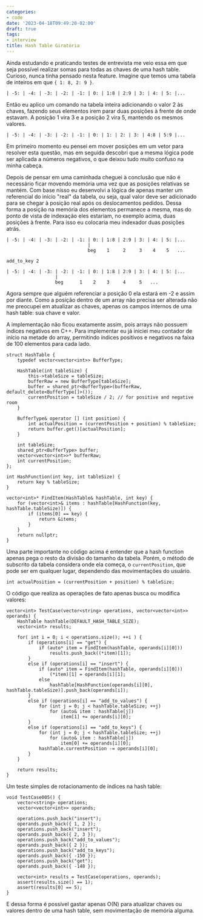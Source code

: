```yaml
---
categories:
- code
date: '2023-04-18T09:49:20-02:00'
draft: true
tags:
- interview
title: Hash Table Giratória
---
```


Ainda estudando e praticando testes de entrevista me veio essa em que seja possível realizar somas para todas as chaves de uma hash table. Curioso, nunca tinha pensado nesta feature. Imagine que temos uma tabela de inteiros em que `{ 1: 8, 2: 9 }`.

```
| -5: | -4: | -3: | -2: | -1: | 0: | 1:8 | 2:9 | 3: | 4: | 5: |...
```

Então eu aplico um comando na tabela inteira adicionando o valor 2 às chaves, fazendo seus elementos irem parar duas posições à frente de onde estavam. A posição 1 vira 3 e a posição 2 vira 5, mantendo os mesmos valores.

```
| -5: | -4: | -3: | -2: | -1: | 0: | 1: | 2: | 3: | 4:8 | 5:9 |...
```

Em primeiro momento eu pensei em mover posições em um vetor para resolver esta questão, mas em seguida descobri que a mesma lógica pode ser aplicada a números negativos, o que deixou tudo muito confuso na minha cabeça.

Depois de pensar em uma caminhada cheguei à conclusão que não é necessário ficar movendo memória uma vez que as posições relativas se mantém. Com base nisso eu desenvolvi a lógica de apenas manter um referencial do início "real" da tabela, ou seja, qual valor deve ser adicionado para se chegar à posição real após os deslocamentos pedidos. Dessa forma a posição na memória dos elementos permanece a mesma, mas do ponto de vista de indexação eles estariam, no exemplo acima, duas posições à frente. Para isso eu colocaria meu indexador duas posições atrás.

```
| -5: | -4: | -3: | -2: | -1: | 0: | 1:8 | 2:9 | 3: | 4: | 5: |...
                              |
                              beg    1     2     3    4    5   ...

add_to_key 2

| -5: | -4: | -3: | -2: | -1: | 0: | 1:8 | 2:9 | 3: | 4: | 5: |...
                  |
                  beg      1    2    3     4     5   ...
```

Agora sempre que alguém referenciar a posição 0 ela estará em -2 e assim por diante. Como a posição dentro de um array não precisa ser alterada não me preocupei em atualizar as chaves, apenas os campos internos de uma hash table: sua chave e valor.

A implementação não ficou exatamente assim, pois arrays não possuem índices negativos em C++. Para implementar eu já iniciei meu contador de início na metade do array, permitindo índices positivos e negativos na faixa de 100 elementos para cada lado.

```
struct HashTable {
    typedef vector<vector<int>> BufferType;

    HashTable(int tableSize) {
        this->tableSize = tableSize;
        bufferRaw = new BufferType[tableSize];
        buffer = shared_ptr<BufferType>(bufferRaw, default_delete<BufferType[]>());
        currentPosition = tableSize / 2; // for positive and negative room
    }

    BufferType& operator [] (int position) {
        int actualPosition = (currentPosition + position) % tableSize;
        return buffer.get()[actualPosition];
    }

    int tableSize;
    shared_ptr<BufferType> buffer;
    vector<vector<int>>* bufferRaw;
    int currentPosition;
};

int HashFunction(int key, int tableSize) {
    return key % tableSize;
}

vector<int>* FindItem(HashTable& hashTable, int key) {
    for (vector<int>& items : hashTable[HashFunction(key, hashTable.tableSize)]) {
        if (items[0] == key) {
            return &items;
        }
    }
    return nullptr;
}
```

Uma parte importante no código acima é entender que a hash function apenas pega o resto da divisão do tamanho da tabela. Porém, o método de subscrito da tabela considera onde ela começa, o `currentPosition`, que pode ser em qualquer lugar, dependendo das movimentações do usuário.

```
int actualPosition = (currentPosition + position) % tableSize;
```

O código que realiza as operações de fato apenas busca ou modifica valores:

```
vector<int> TestCase(vector<string> operations, vector<vector<int>> operands) {
    HashTable hashTable(DEFAULT_HASH_TABLE_SIZE);
    vector<int> results;

    for( int i = 0; i < operations.size(); ++i ) {
        if (operations[i] == "get") {
            if (auto* item = FindItem(hashTable, operands[i][0]))
                results.push_back((*item)[1]);
        }
        else if (operations[i] == "insert") {
            if (auto* item = FindItem(hashTable, operands[i][0]))
                (*item)[1] = operands[i][1];
            else
                hashTable[HashFunction(operands[i][0], hashTable.tableSize)].push_back(operands[i]);
        }
        else if (operations[i] == "add_to_values") {
            for (int j = 0; j < hashTable.tableSize; ++j)
                for (auto& item : hashTable[j])
                    item[1] += operands[i][0];
        }
        else if (operations[i] == "add_to_keys") {
            for (int j = 0; j < hashTable.tableSize; ++j)
                for (auto& item : hashTable[j])
                    item[0] += operands[i][0];
            hashTable.currentPosition -= operands[i][0];
        }
    }

    return results;
}
```

Um teste simples de rotacionamento de índices na hash table:

```
void TestCase005() {
    vector<string> operations;
    vector<vector<int>> operands;

    operations.push_back("insert");
    operands.push_back({ 1, 2 });
    operations.push_back("insert");
    operands.push_back({ 2, 3 });
    operations.push_back("add_to_values");
    operands.push_back({ 2 });
    operations.push_back("add_to_keys");
    operands.push_back({ -150 });
    operations.push_back("get");
    operands.push_back({ -148 });

    vector<int> results = TestCase(operations, operands);
    assert(results.size() == 1);
    assert(results[0] == 5);
}
```

E dessa forma é possível gastar apenas O(N) para atualizar chaves ou valores dentro de uma hash table, sem movimentação de memória alguma.
